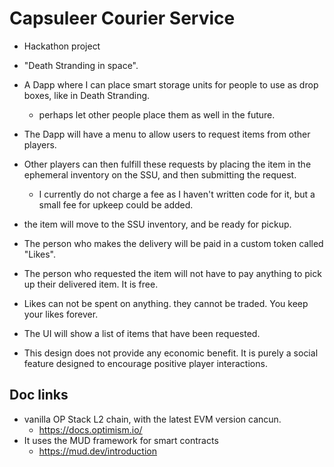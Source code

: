 # Capsuleer Courier Service

- Hackathon project

- "Death Stranding in space".
- A Dapp where I can place smart storage units for people to use as drop boxes, like in Death Stranding.
  - perhaps let other people place them as well in the future.
- The Dapp will have a menu to allow users to request items from other players.
- Other players can then fulfill these requests by placing the item in the ephemeral inventory on the SSU, and then submitting the request.
  - I currently do not charge a fee as I haven't written code for it, but a small fee for upkeep could be added.
- the item will move to the SSU inventory, and be ready for pickup.
- The person who makes the delivery will be paid in a custom token called "Likes".
- The person who requested the item will not have to pay anything to pick up their delivered item. It is free.
- Likes can not be spent on anything. they cannot be traded. You keep your likes forever.
- The UI will show a list of items that have been requested.

- This design does not provide any economic benefit. It is purely a social feature designed to encourage positive player interactions.


## Doc links

- vanilla OP Stack L2 chain, with the latest EVM version cancun.
  - https://docs.optimism.io/
- It uses the MUD framework for smart contracts
  - https://mud.dev/introduction
